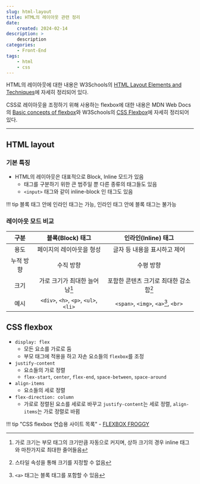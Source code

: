 ```yaml
---
slug: html-layout
title: HTML의 레이아웃 관련 정리
date:
    created: 2024-02-14
description: >
    description
categories:
    - Front-End
tags:
    - html
    - css
---
```


HTML의 레이아웃에 대한 내용은 W3Schools의 [HTML Layout Elements and Techniques](https://www.w3schools.com/html/html_layout.asp)에 자세히 정리되어 있다.  

CSS로 레이아웃을 조정하기 위해 사용하는 flexbox에 대한 내용은 MDN Web Docs의 [Basic concepts of flexbox](https://developer.mozilla.org/en-US/docs/Web/CSS/CSS_flexible_box_layout/Basic_concepts_of_flexbox)와 W3Schools의 [CSS Flexbox](https://www.w3schools.com/css/css3_flexbox.asp)에 자세히 정리되어 있다.  

<!-- more -->

---

## HTML layout

### 기본 특징

- HTML의 레이아웃은 대표적으로 Block, Inline 모드가 있음
    - 태그를 구분하기 위한 큰 범주일 뿐 다른 종류의 태그들도 있음
    - `<input>` 태그와 같이 inline-block 인 태그도 있음

!!! tip
    블록 태그 안에 인라인 태그는 가능, 인라인 태그 안에 블록 태그는 불가능

### 레이아웃 모드 비교

|   구분    |           블록(Block) 태그            |          인라인(Inline) 태그           |
| :-------: | :-----------------------------------: | :------------------------------------: |
|   용도    |       페이지의 레이아웃을 형성        |      글자 등 내용을 표시하고 제어      |
| 누적 방향 |               수직 방향               |               수평 방향                |
|   크기    |     가로 크기가 최대한 늘어남[^1]     | 포함한 콘텐츠 크기로 최대한 감소함[^2] |
|   예시    | `<div>`, `<h>`, `<p>`, `<ul>`, `<li>` |  `<span>`, `<img>`, `<a>`[^3], `<br>`  |

[^1]: 가로 크기는 부모 태그의 크기만큼 자동으로 커지며, 상하 크기의 경우 inline 태그와 마찬가지로 최대한 줄어들음  
[^2]: 스타일 속성을 통해 크기를 지정할 수 없음  
[^3]: `<a>` 태그는 블록 태그를 포함할 수 있음  

## CSS flexbox

- `display: flex`
    - 모든 요소를 가로로 둠
    - 부모 태그에 적용을 하고 자손 요소들의 `flexbox`를 조정
- `justify-content`
    - 요소들의 가로 정렬
    - `flex-start`, `center`, `flex-end`, `space-between`, `space-around`
- `align-items`
    - 요소들의 세로 정렬
- `flex-direction: column`
    - 가로로 정렬된 요소를 세로로 바꾸고 `justify-content`는 세로 정렬, `align-items`는 가로 정렬로 바뀜

!!! tip "CSS flexbox 연습용 사이트 목록"
    - [FLEXBOX FROGGY](https://flexboxfroggy.com/)
